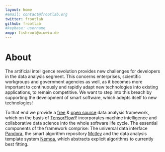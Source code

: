 ```yaml
---
layout: home
#email: contact@frootlab.org
twitter: frootlab
github: frootlab
#keybase: username
xmpp: fishroot@wiuwiu.de
---
```


# About

The artificial intelligence revolution provides new challenges for developers in
the data analysis segment. This concerns enterprises, scientific workgroups and
government agencies as well, as it becomes more important to continuously and
rapidly adapt new technologies into existing applications, to remain
competitive. We want to step into this breach by supporting the development of
smart software, which adepts itself to new technologies!

To that end we provide a [free](https://www.fsf.org/about/what-is-free-software)
& [open source](https://opensource.org/docs/definition.php) data analysis
framework, which on the basis of [TensorFlow®](https://www.tensorflow.org/)
incorporates machine intelligence and collaborative data science into the whole
software life cycle. The essential components of the framework comprise: The
universal data interface [Pandora](pandora.html), the smart algorithm repository
[Motley](motley.html) and the data analysis template system [Nemoa](nemoa.html),
which abstracts explicit algorithms to currently best fitting.

